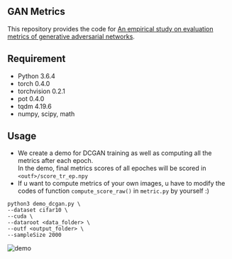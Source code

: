 GAN Metrics
------

This repository provides the code for [An empirical study on evaluation metrics of generative adversarial networks](https://arxiv.org/abs/1806.07755).

Requirement
------

- Python 3.6.4
- torch 0.4.0
- torchvision 0.2.1
- pot 0.4.0
- tqdm 4.19.6
- numpy, scipy, math

Usage
------

- We create a demo for DCGAN training as well as computing all the metrics after each epoch.     
In the demo, final metrics scores of all epoches will be scored in `<outf>/score_tr_ep.npy`    
- If u want to compute metrics of your own images, u have to modify the codes of function `compute_score_raw()` in `metric.py` by yourself :)

```
python3 demo_dcgan.py \
--dataset cifar10 \
--cuda \
--dataroot <data_folder> \
--outf <output_folder> \
--sampleSize 2000
```
![demo](demo.gif)
